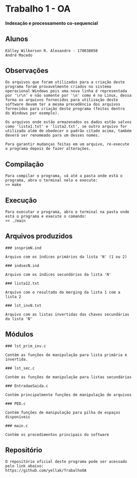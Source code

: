 # Trabalho 1 - OA
#### Indexação e processamento co-sequencial

## Alunos
	Kálley Wilkerson R. Alexandre - 170038050
	André Macedo


## Observações

	Os arquivos que foram utilizados para a criação deste
	programa foram provavelmente criados no sistema
	operacional Windows pois uma nova linha é representada
	por '\r\n' e não somente por '\n' como é no Linux, dessa
	forma os arquivos fornecidos para utilização deste
	software devem ter a mesma precedência dos arquivos
	fornecidos para criação deste programa (feitos dentro
	do Windows por exemplo).

	Os arquivos onde estão armazenados os dados estão salvos
	como 'lista1.txt' e 'lista2.txt', se outro arquivo for
	utilizado além de obedecer o padrão citado acima, também
	deverá ser renomeado para um desses nomes.

	Para garantir mudanças feitas em um arquivo, re-execute
	o programa depois de fazer alterações.
	
## Compilação

	Para compilar o programa, vá até a pasta onde está o
	programa, abra o terminal nela e execute:
	>> make

## Execução

	Para executar o programa, abra o terminal na pasta onde
	está o programa e execute o comando:
	>> ./main

## Arquivos produzidos

   	### insprimN.ind

	Arquivo com os índices primários da lista 'N' (1 ou 2)

	### indsecN.ind

	Arquivo com os índices secundários da lista 'N'

	### lista12.txt

	Arquivo com o resultado do merging da lista 1 com a
	lista 2

	### lst_invN.txt

	Arquivo com as listas invertidas das chaves secundárias
	da lista 'N'


## Módulos

	### lst_prim_inv.c

	Contém as funções de manipulação para lista primária e
	invertida.

	### lst_sec.c

	Contém as funções de manipulação para listas secundárias

	### EntradaeSaida.c

	Contém principalmente funções de manipulação de arquivos

	### PED.c

	Contém funções de manipulação para pilha de espaços
	disponíveis

	### main.c

	Contém os procedimentos principais do software


## Repositório

	O repositório oficial deste programa pode ser acessado
	pelo link abaixo:
	https://github.com/yellak/TrabalhoOA

